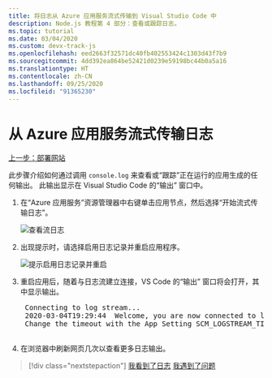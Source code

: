 ```yaml
---
title: 将日志从 Azure 应用服务流式传输到 Visual Studio Code 中
description: Node.js 教程第 4 部分：查看或跟踪日志。
ms.topic: tutorial
ms.date: 03/04/2020
ms.custom: devx-track-js
ms.openlocfilehash: eed2663f32571dc40fb402553424c1303d43f7b9
ms.sourcegitcommit: 4dd392ea864be52421d0239e59198bc44b0a5a16
ms.translationtype: HT
ms.contentlocale: zh-CN
ms.lasthandoff: 09/25/2020
ms.locfileid: "91365230"
---
```

# <a name="stream-logs-from-azure-app-service"></a>从 Azure 应用服务流式传输日志

[上一步：部署网站](tutorial-vscode-azure-app-service-node-03.md)

此步骤介绍如何通过调用 `console.log` 来查看或“跟踪”正在运行的应用生成的任何输出。 此输出显示在 Visual Studio Code 的“输出”  窗口中。

1.  在“Azure 应用服务”资源管理器中右键单击应用节点，然后选择“开始流式传输日志”。 

    ![查看流日志](media/deploy-azure/start-streaming-logs.png)

1. 出现提示时，请选择启用日志记录并重启应用程序。

    ![提示启用日志记录并重启](media/deploy-azure/enable-restart.png)

1. 重启应用后，随着与日志流建立连接，VS Code 的“输出”  窗口将会打开，其中显示输出。

    <pre>
    Connecting to log stream...
    2020-03-04T19:29:44  Welcome, you are now connected to log-streaming service. The default timeout is 2 hours.
    Change the timeout with the App Setting SCM_LOGSTREAM_TIMEOUT (in seconds).
    </pre>

1. 在浏览器中刷新网页几次以查看更多日志输出。

> [!div class="nextstepaction"]
> [我看到了日志](tutorial-vscode-azure-app-service-node-05.md) [我遇到了问题](https://www.research.net/r/PWZWZ52?tutorial=node-deployment-azureappservice&step=tailing-logs)
